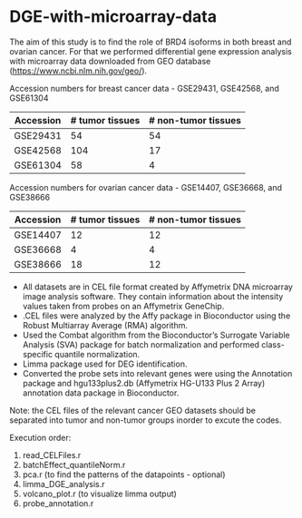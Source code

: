 # DGE-with-microarray-data

The aim of this study is to find the role of BRD4 isoforms in both breast and ovarian cancer. For that we performed differential gene expression analysis with microarray data downloaded from GEO database (https://www.ncbi.nlm.nih.gov/geo/). 

Accession numbers for breast cancer data - GSE29431, GSE42568, and GSE61304 

| Accession       | # tumor tissues | # non-tumor tissues |
| --------------- | --------------- | ------------------- |
| GSE29431        |       54        |         54          |
| GSE42568        |      104        |         17          |
| GSE61304        |       58        |          4          |

Accession numbers for ovarian cancer data - GSE14407, GSE36668, and GSE38666

| Accession       | # tumor tissues | # non-tumor tissues |
| --------------- | --------------- | ------------------- |
| GSE14407        |       12        |         12          |
| GSE36668        |        4        |          4          |
| GSE38666        |       18        |         12          |



<ul>
  <li>All datasets are in CEL file format created by Affymetrix DNA microarray image analysis software. They contain information about the intensity values taken from probes on an Affymetrix GeneChip. </li>
  <li>.CEL files were analyzed by the Affy package in Bioconductor using the Robust Multiarray Average (RMA) algorithm. </li>
  <li>Used the Combat algorithm from the Bioconductor’s Surrogate Variable Analysis (SVA) package for batch normalization and performed class-specific quantile normalization.
</li>
  <li>Limma package used for DEG identification.</li>
  <li>Converted the probe sets into relevant genes were using the Annotation package and hgu133plus2.db (Affymetrix HG-U133 Plus 2 Array) annotation data package in Bioconductor.</li>
</ul>


Note: the CEL files of the relevant cancer GEO datasets should be separated into tumor and non-tumor groups inorder to excute the codes.

Execution order:

<ol>
  <li>read_CELFiles.r</li>
  <li>batchEffect_quantileNorm.r</li>
  <li>pca.r (to find the patterns of the datapoints - optional)</li>
  <li>limma_DGE_analysis.r</li>
  <li>volcano_plot.r (to visualize limma output)</li>
  <li>probe_annotation.r</li>
</ol>

